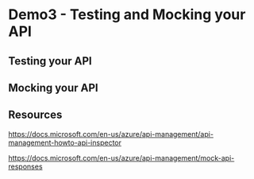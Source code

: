 # Demo3 - Testing and Mocking your API

## Testing your API






## Mocking your API


## Resources

https://docs.microsoft.com/en-us/azure/api-management/api-management-howto-api-inspector

https://docs.microsoft.com/en-us/azure/api-management/mock-api-responses